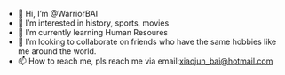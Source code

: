 - 👋 Hi, I’m @WarriorBAI
- 👀 I’m interested in history, sports, movies
- 🌱 I’m currently learning Human Resoures
- 💞️ I’m looking to collaborate on friends who have the same hobbies like me around the world.
- 📫 How to reach me, pls reach me via email:xiaojun_bai@hotmail.com

<!---
WarriorBAI/WarriorBAI is a ✨ special ✨ repository because its `README.md` (this file) appears on your GitHub profile.
You can click the Preview link to take a look at your changes.
--->
